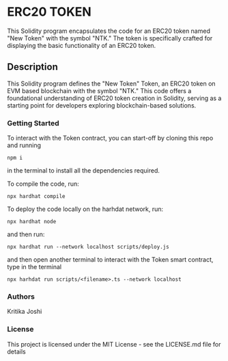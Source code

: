 # ERC20 TOKEN

This Solidity program encapsulates the code for an ERC20 token named "New Token" with the symbol "NTK."
The token is specifically crafted for displaying the basic functionality of an ERC20 token.

## Description

This Solidity program defines the "New Token" Token, an ERC20 token on EVM based blockchain with the symbol "NTK."
This code offers a foundational understanding of ERC20 token creation in Solidity, serving as a starting point for developers exploring
blockchain-based solutions.

### Getting Started

To interact with the Token contract, you can start-off by cloning this repo and running

```
npm i
```

in the terminal to install all the dependencies required.

To compile the code, run:

```
npx hardhat compile
```

To deploy the code locally on the harhdat network, run:

```
npx hardhat node
```

and then run:

```
npx hardhat run --network localhost scripts/deploy.js
```

and then open another terminal to interact with the Token smart contract, type in the terminal

```
npx harhdat run scripts/<filename>.ts --network localhost
```

### Authors

Kritika Joshi

### License

This project is licensed under the MIT License - see the LICENSE.md file for details
